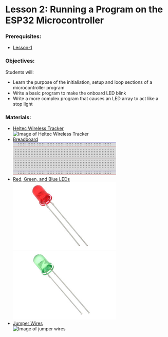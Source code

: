 # Lesson 2: Running a Program on the ESP32 Microcontroller

### Prerequisites:
- [Lesson-1](../lesson-1/README.md)

### Objectives:
Students will: 
- Learn the purpose of the initialiation, setup and loop sections of a microcontroller program  
- Write a basic program to make the onboard LED blink 
- Write a more complex program that causes an LED array to act like a stop light

### Materials:
- [Heltec Wireless Tracker](https://heltec.org/project/wireless-tracker/)\
  ![Image of Heltec Wireless Tracker](assets\images\heltec-wireless-tracker.jpg)
- [Breadboard](https://learn.sparkfun.com/tutorials/how-to-use-a-breadboard/all)\
 ![Image of breadboard https://www.flickr.com/photos/adafruit/23346083742 License: Sharealike-2.0](assets\images\breadboard.png)
- [Red, Green, and Blue LEDs](https://en.wikipedia.org/wiki/Light-emitting_diode)\
![Images of red LED](assets\images\red_LED.jpg)![Image of green LED](assets\images\green_LED.jpg)
- [Jumper Wires](https://en.wikipedia.org/wiki/Jump_wire)\
![Image of jumper wires]()